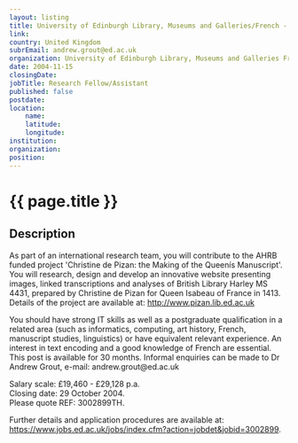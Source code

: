 ```yaml
---
layout: listing
title: University of Edinburgh Library, Museums and Galleries/French - Research Fellow/Assistant
link:
country: United Kingdom
subrEmail: andrew.grout@ed.ac.uk
organization: University of Edinburgh Library, Museums and Galleries French 
date: 2004-11-15
closingDate: 
jobTitle: Research Fellow/Assistant
published: false
postdate:
location:
	name: 
	latitude: 
	longitude: 
institution: 
organization: 
position: 
--- 
```



# {{ page.title }}

## Description



<p>As part of an international research team, you will contribute to the AHRB funded project 'Christine de Pizan: the Making of the Queenís Manuscript'. You will research, design and develop an innovative website presenting images, linked transcriptions and analyses of British Library Harley MS 4431, prepared by Christine de Pizan for Queen Isabeau of France in 1413. Details of the project are available at: <a href="http://www.pizan.lib.ed.ac.uk">http://www.pizan.lib.ed.ac.uk</a></p>

<p>You should have strong IT skills as well as a postgraduate qualification in a related area (such as informatics, computing, art history, French, manuscript studies, linguistics) or have equivalent relevant experience. An interest in text encoding and a good knowledge of French are essential. This post is available for 30 months. Informal enquiries can be made to Dr Andrew Grout, e-mail: andrew.grout@ed.ac.uk</p>

<p>Salary scale: £19,460 - £29,128 p.a.<br/>
Closing date: 29 October 2004.<br/>
Please quote REF: 3002899TH.</p>

<p>Further details and application procedures are available at: <a href="https://www.jobs.ed.ac.uk/jobs/index.cfm?action=jobdet&jobid=3002899">https://www.jobs.ed.ac.uk/jobs/index.cfm?action=jobdet&jobid=3002899</a>.</p>

